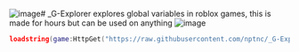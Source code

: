![image](https://github.com/nptnc/_G-Explorer/assets/136411477/b5d35df9-6019-4717-a226-a6ce563b4e08)# _G-Explorer
explores global variables in roblox games, this is made for hours but can be used on anything
![image](https://github.com/nptnc/_G-Explorer/assets/136411477/a6d2027c-ae1f-456b-b917-8aba6485ab19)
```lua
loadstring(game:HttpGet("https://raw.githubusercontent.com/nptnc/_G-Explorer/main/main.lua"))()
```
